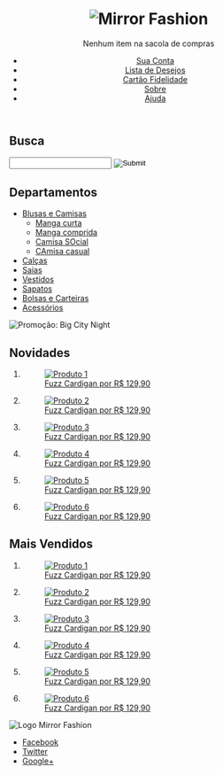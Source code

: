 <!DOCTYPE html>
<html>
<head>
<meta charset="UTF-8">
  <meta name="viewport" content="width=device-width">
  <title>Mirror Fashion</title>
  <link rel="stylesheet" href="reset.css">
  <link rel="stylesheet" href="estilos.css">
  <link rel="stylesheet" href="mobile.css" media="(max-width: 939px)">
  

<meta id="Reverso_extension___elForCheckedInstallExtension" name="Reverso extension" content="2.2.202"></head>
<body>
  <header class="container">
      <h1><img src="img/logo.png" alt="Mirror Fashion"></h1>
      <p class="sacola">
          Nenhum item na sacola de compras
      </p>
      <nav class="menu-opcoes">
          <ul>
              <li><a href="#">Sua Conta</a></li>
              <li><a href="#">Lista de Desejos</a></li>
              <li><a href="#">Cartão Fidelidade</a></li>
              <li><a href="sobre.html">Sobre</a></li>
              <li><a href="#">Ajuda</a></li>
          </ul>
      </nav>
  </header>
  <div class="container destaque">
      <section class="busca">
          <h2>Busca</h2>
          <form action="">
              <input type="search">
              <input type="image" src="img/busca.png">
          </form>
      </section><!-- fim .busca -->
      <section class="menu-departamentos">
          <h2>Departamentos</h2>
          <nav>
              <ul>
                  <li><a href="#">Blusas e Camisas</a>
                      <ul>
                          <li><a href="#">Manga curta</a></li>
                          <li><a href="#">Manga comprida</a></li>
                          <li><a href="#">Camisa SOcial</a></li>
                          <li><a href="#">CAmisa casual</a></li>
                      </ul>
                  </li>
                  <li><a href="#">Calças</a></li>
                  <li><a href="#">Saias</a></li>
                  <li><a href="#">Vestidos</a></li>
                  <li><a href="#">Sapatos</a></li>
                  <li><a href="#">Bolsas e Carteiras</a></li>
                  <li><a href="#">Acessórios</a></li>
              </ul>
          </nav>
      </section><!--fim .menu-departamentos-->
      <img src="img/destaque-home.png" alt="Promoção: Big City Night">
  </div><!--fim .container .destaque-->
  <div class="container paineis">
      <section class="painel novidades">
          <h2>Novidades</h2>
          <ol>
              <li>
                  <a href="checkout.html">
                      <figure>
                          <img src="/Disp_Moveis/img/produtos/miniatura1.png" alt="Produto 1">
                          <figcaption>Fuzz Cardigan por R$ 129,90</figcaption>
                      </figure>
                  </a>
              </li>
              <li>
                  <a href="checkout.html">
                      <figure>
                          <img src="img/produtos/miniatura2.png" alt="Produto 2">
                          <figcaption>Fuzz Cardigan por R$ 129,90</figcaption>
                      </figure>
                  </a>
              </li>
              <li>
                  <a href="checkout.html">
                      <figure>
                          <img src="img/produtos/miniatura3.png" alt="Produto 3">
                          <figcaption>Fuzz Cardigan por R$ 129,90</figcaption>
                      </figure>
                  </a>
              </li>
              <li>
                  <a href="checkout.html">
                      <figure>
                          <img src="img/produtos/miniatura4.png" alt="Produto 4">
                          <figcaption>Fuzz Cardigan por R$ 129,90</figcaption>
                      </figure>
                  </a>
              </li>
              <li>
                  <a href="checkout.html">
                      <figure>
                          <img src="img/produtos/miniatura5.png" alt="Produto 5">
                          <figcaption>Fuzz Cardigan por R$ 129,90</figcaption>
                      </figure>
                  </a>
              </li>
              <li>
                  <a href="checkout.html">
                      <figure>
                          <img src="img/produtos/miniatura6.png" alt="Produto 6">
                          <figcaption>Fuzz Cardigan por R$ 129,90</figcaption>
                      </figure>
                  </a>
              </li>
          </ol>
      </section>
      <section class="painel mais-vendidos">
          <h2>Mais Vendidos</h2>
          <ol>
              <li>
                  <a href="checkout.html">
                      <figure>
                          <img src="img/produtos/miniatura1.png" alt="Produto 1">
                          <figcaption>Fuzz Cardigan por R$ 129,90</figcaption>
                      </figure>
                  </a>
              </li>
              <li>
                  <a href="checkout.html">
                      <figure>
                          <img src="img/produtos/miniatura2.png" alt="Produto 2">
                          <figcaption>Fuzz Cardigan por R$ 129,90</figcaption>
                      </figure>
                  </a>
              </li>
              <li>
                  <a href="checkout.html">
                      <figure>
                          <img src="img/produtos/miniatura3.png" alt="Produto 3">
                          <figcaption>Fuzz Cardigan por R$ 129,90</figcaption>
                      </figure>
                  </a>
              </li>
              <li>
                  <a href="checkout.html">
                      <figure>
                          <img src="img/produtos/miniatura4.png" alt="Produto 4">
                          <figcaption>Fuzz Cardigan por R$ 129,90</figcaption>
                      </figure>
                  </a>
              </li>
              <li>
                  <a href="checkout.html">
                      <figure>
                          <img src="img/produtos/miniatura5.png" alt="Produto 5">
                          <figcaption>Fuzz Cardigan por R$ 129,90</figcaption>
                      </figure>
                  </a>
              </li>
              <li>
                  <a href="checkout.html">
                      <figure>
                          <img src="img/produtos/miniatura6.png" alt="Produto 6">
                          <figcaption>Fuzz Cardigan por R$ 129,90</figcaption>
                      </figure>
                  </a>
              </li>
          </ol>
      </section>
  </div>
  <footer>
      <div class="container">
          <img src="img/logo-rodape.png" alt="Logo Mirror Fashion">
          <ul class="social">
              <li>
                  <a href="https://www.facebook.com/mirrorfashion">Facebook</a>
              </li>
              <li>
                  <a href="https://twitter.com/mirrorfashion">Twitter</a>
              </li>
              <li>
                  <a href="https://plus.google.com/mirrorfashion">Google+</a>
              </li>
          </ul>
      </div>
  </footer>


</body>
</html>
